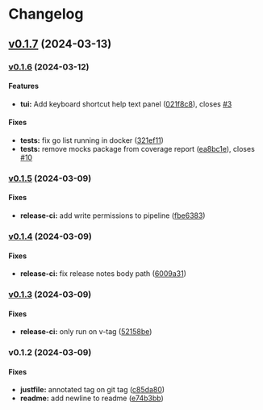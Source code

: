 # Changelog

## [v0.1.7](https://github.com/jj-style/gobal-player/compare/v0.1.6...HEAD) (2024-03-13)

### [v0.1.6](https://github.com/jj-style/gobal-player/compare/v0.1.5...v0.1.6) (2024-03-12)

#### Features

* **tui:** Add keyboard shortcut help text panel
([021f8c8](https://github.com/jj-style/gobal-player/commit/021f8c8bc193c7f98f323faf197737ca02cb69c7)),
closes [#3](https://github.com/jj-style/gobal-player/issues/3)

#### Fixes

* **tests:** fix go list running in docker
([321ef11](https://github.com/jj-style/gobal-player/commit/321ef1122c1ed71f2c99987eedd5573beb370a7c))
* **tests:** remove mocks package from coverage report
([ea8bc1e](https://github.com/jj-style/gobal-player/commit/ea8bc1e715d8381eb2f5714175f2bd3fe4966383)),
closes [#10](https://github.com/jj-style/gobal-player/issues/10)

### [v0.1.5](https://github.com/jj-style/gobal-player/compare/v0.1.4...v0.1.5) (2024-03-09)

#### Fixes

* **release-ci:** add write permissions to pipeline
([fbe6383](https://github.com/jj-style/gobal-player/commit/fbe6383f7e9c69ff3fece52e645165471f72beed))

### [v0.1.4](https://github.com/jj-style/gobal-player/compare/v0.1.3...v0.1.4) (2024-03-09)

#### Fixes

* **release-ci:** fix release notes body path
([6009a31](https://github.com/jj-style/gobal-player/commit/6009a3105b70ed13875d101e15a0211d50f7ec9b))

### [v0.1.3](https://github.com/jj-style/gobal-player/compare/v0.1.2...v0.1.3) (2024-03-09)

#### Fixes

* **release-ci:** only run on v-tag
([52158be](https://github.com/jj-style/gobal-player/commit/52158be5443cde230e36b603e4a323a17577d2c9))

### v0.1.2 (2024-03-09)

#### Fixes

* **justfile:** annotated tag on git tag
([c85da80](https://github.com/jj-style/gobal-player/commit/c85da803437acd043177460d73ea8f688430be06))
* **readme:** add newline to readme
([e74b3bb](https://github.com/jj-style/gobal-player/commit/e74b3bbc75b5cc4da3e53bfb507fe1b331e691d9))
